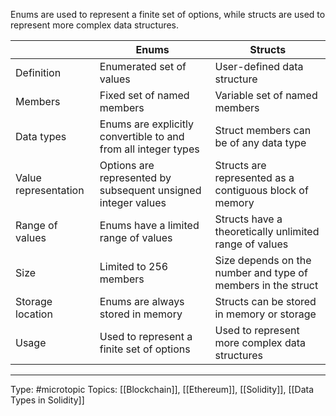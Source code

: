 Enums are used to represent a finite set of options, while structs are used to represent more complex data structures.

|               | Enums                                                          | Structs                                                      |
|----------------------|----------------------------------------------------------------|--------------------------------------------------------------|
| Definition           | Enumerated set of values                                       | User-defined data structure                                  |
| Members              | Fixed set of named members                                     | Variable set of named members                                |
| Data types           | Enums are explicitly convertible to and from all integer types | Struct members can be of any data type                       |
| Value representation | Options are represented by subsequent unsigned integer values  | Structs are represented as a contiguous block of memory      |
| Range of values      | Enums have a limited range of values                           | Structs have a theoretically unlimited range of values       |
| Size                 | Limited to 256 members                                         | Size depends on the number and type of members in the struct |
| Storage location     | Enums are always stored in memory                              | Structs can be stored in memory or storage                   |
| Usage                | Used to represent a finite set of options                      | Used to represent more complex data structures               |

___
Type: #microtopic 
Topics: [[Blockchain]], [[Ethereum]], [[Solidity]], [[Data Types in Solidity]]

